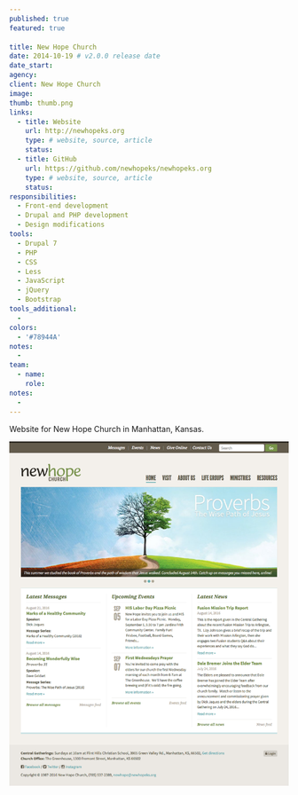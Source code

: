 ```yaml
---
published: true
featured: true

title: New Hope Church
date: 2014-10-19 # v2.0.0 release date
date_start:
agency:
client: New Hope Church
image:
thumb: thumb.png
links:
  - title: Website
    url: http://newhopeks.org
    type: # website, source, article
    status:
  - title: GitHub
    url: https://github.com/newhopeks/newhopeks.org
    type: # website, source, article
    status:
responsibilities:
  - Front-end development
  - Drupal and PHP development
  - Design modifications
tools:
  - Drupal 7
  - PHP
  - CSS
  - Less
  - JavaScript
  - jQuery
  - Bootstrap
tools_additional:
  -
colors:
  - '#78944A'
notes:
  -
team:
  - name:
    role:
notes:
  -
---
```


Website for New Hope Church in Manhattan, Kansas.

![New Hope Church website screenshot](image.png)
